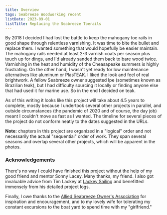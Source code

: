 ```yaml
---
title: Overview
tags: Seabreeze Woodworking recent
listDate: 2023-09-01
listTitle: Replacing the Seabreeze Toerails
---
```


By 2018 I decided I had lost the battle to keep the mahogany toe rails in good shape through relentless varnishing.
It was time to bite the bullet and replace them. I wanted something that would hopefully be easier maintain. The mahogany
rails needed at least 2-3 varnish coats per season plus touch up for dings, and I'd already sanded them back to bare wood twice.
Varnishing in the heat and humidity of the Cheasapeake summers is highly frustrating. On the other hand, I wasn't yet ready for
low maintenance alternatives like aluminum or PlasTEAK. I liked the look and feel of real brightwork. A fellow Seabreeze owner
suggested Ipe (sometimes known as Brazilian teak), but I had difficulty sourcing it locally or finding anyone else that had used
it for marine use. So in the end I decided on teak.

As of this writing it looks like this project will take about 4.5 years to complete, mostly because I undertook several other
projects in parallel, and outside circumstances (the pandemic of 2020 and of course, the day job) meant I couldn't move as fast
as I wanted. The timeline for several pieces of the project do not conform neatly to the dates suggested in the URLs.

**Note:** chapters in this project are organized in a "logical" order and not necessarily the actual "sequential"
order of work. They span several seasons and overlap several other projects, which will be apparent in the photos.

### Acknowledgements ###

There's no way I could have finished this project without the help of my good friend and mentor Sonny Lacey. Many thanks, my friend.
I also got invaluable advice from Tim Lackey at [Lackey Sailing](https://lackeysailing.com/) and benefitted immensely from his
detailed project logs.

Finally, I owe thanks to the [Allied Seabreeze Owner's Association](http://www.alliedseabreeze35.org/) for inspiration and encouragement,
and to my lovely wife for tolerating my constant excursions to the boat yard to spend time with my "girlfriend."

